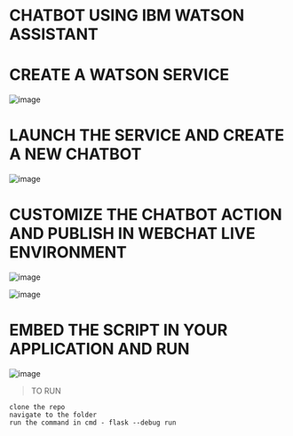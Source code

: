 # CHATBOT USING IBM WATSON ASSISTANT

# CREATE A WATSON SERVICE
![image](https://user-images.githubusercontent.com/89722457/193894292-3fc1cdf4-17ce-48d7-a74e-8d00ca4a3542.png)

# LAUNCH THE SERVICE AND CREATE A NEW CHATBOT
![image](https://user-images.githubusercontent.com/89722457/193894471-bb8ceb4e-11cf-4405-9667-a6ae498d93a4.png)

# CUSTOMIZE THE CHATBOT ACTION AND PUBLISH IN WEBCHAT LIVE ENVIRONMENT
![image](https://user-images.githubusercontent.com/89722457/193894873-e2b9400e-d757-4f9d-a3f9-dbfadcafe565.png)

![image](https://user-images.githubusercontent.com/89722457/193895050-f299e038-55b4-4927-8ca4-5d51d460b43f.png)

# EMBED THE SCRIPT IN YOUR APPLICATION AND RUN
![image](https://user-images.githubusercontent.com/89722457/193895331-8d2604a8-7ab8-4af0-83eb-ac62e3cc3072.png)

> TO RUN
```
clone the repo
navigate to the folder
run the command in cmd - flask --debug run
```
